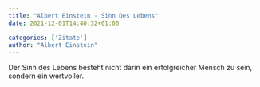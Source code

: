 ```yaml
---
title: "Albert Einstein - Sinn Des Lebens"
date: 2021-12-01T14:40:32+01:00

categories: ['Zitate']
author: "Albert Einstein"
---
```

Der Sinn des Lebens besteht nicht darin ein erfolgreicher Mensch zu sein, sondern ein wertvoller.
